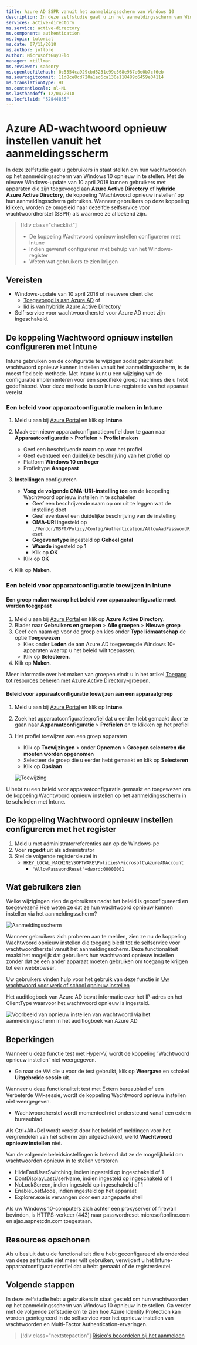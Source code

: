 ```yaml
---
title: Azure AD SSPR vanuit het aanmeldingsscherm van Windows 10
description: In deze zelfstudie gaat u in het aanmeldingsscherm van Windows 10 het opnieuw instellen van wachtwoorden inschakelen om zo het aantal telefonische hulpaanvragen naar de helpdesk te verminderen.
services: active-directory
ms.service: active-directory
ms.component: authentication
ms.topic: tutorial
ms.date: 07/11/2018
ms.author: joflore
author: MicrosoftGuyJFlo
manager: mtillman
ms.reviewer: sahenry
ms.openlocfilehash: 0c5554ca929cbd5231c99e568e987e6e0b7cf6eb
ms.sourcegitcommit: 11d8ce8cd720a1ec6ca130e118489c6459e04114
ms.translationtype: HT
ms.contentlocale: nl-NL
ms.lasthandoff: 12/04/2018
ms.locfileid: "52844835"
---
```

# <a name="tutorial-azure-ad-password-reset-from-the-login-screen"></a>Azure AD-wachtwoord opnieuw instellen vanuit het aanmeldingsscherm

In deze zelfstudie gaat u gebruikers in staat stellen om hun wachtwoorden op het aanmeldingsscherm van Windows 10 opnieuw in te stellen. Met de nieuwe Windows-update van 10 april 2018 kunnen gebruikers met apparaten die zijn toegevoegd aan **Azure Active Directory** of **hybride Azure Active Directory**, de koppeling 'Wachtwoord opnieuw instellen' op hun aanmeldingsscherm gebruiken. Wanneer gebruikers op deze koppeling klikken, worden ze omgeleid naar dezelfde selfservice voor wachtwoordherstel (SSPR) als waarmee ze al bekend zijn.

> [!div class="checklist"]
> * De koppeling Wachtwoord opnieuw instellen configureren met Intune
> * Indien gewenst configureren met behulp van het Windows-register
> * Weten wat gebruikers te zien krijgen

## <a name="prerequisites"></a>Vereisten

* Windows-update van 10 april 2018 of nieuwere client die:
   * [Toegevoegd is aan Azure AD](../device-management-azure-portal.md) of 
   * [lid is van hybride Azure Active Directory](../device-management-hybrid-azuread-joined-devices-setup.md)
* Self-service voor wachtwoordherstel voor Azure AD moet zijn ingeschakeld.

## <a name="configure-reset-password-link-using-intune"></a>De koppeling Wachtwoord opnieuw instellen configureren met Intune

Intune gebruiken om de configuratie te wijzigen zodat gebruikers het wachtwoord opnieuw kunnen instellen vanuit het aanmeldingsscherm, is de meest flexibele methode. Met Intune kunt u een wijziging van de configuratie implementeren voor een specifieke groep machines die u hebt gedefinieerd. Voor deze methode is een Intune-registratie van het apparaat vereist.

### <a name="create-a-device-configuration-policy-in-intune"></a>Een beleid voor apparaatconfiguratie maken in Intune

1. Meld u aan bij [Azure Portal](https://portal.azure.com) en klik op **Intune**.
2. Maak een nieuw apparaatconfiguratieprofiel door te gaan naar **Apparaatconfiguratie** > **Profielen** > **Profiel maken**
   * Geef een beschrijvende naam op voor het profiel
   * Geef eventueel een duidelijke beschrijving van het profiel op
   * Platform **Windows 10 en hoger**
   * Profieltype **Aangepast**

3. **Instellingen** configureren
   * **Voeg de volgende OMA-URI-instelling toe** om de koppeling Wachtwoord opnieuw instellen in te schakelen
      * Geef een beschrijvende naam op om uit te leggen wat de instelling doet
      * Geef eventueel een duidelijke beschrijving van de instelling
      * **OMA-URI** ingesteld op `./Vendor/MSFT/Policy/Config/Authentication/AllowAadPasswordReset`
      * **Gegevenstype** ingesteld op **Geheel getal**
      * **Waarde** ingesteld op **1**
      * Klik op **OK**
   * Klik op **OK**
4. Klik op **Maken**.

### <a name="assign-a-device-configuration-policy-in-intune"></a>Een beleid voor apparaatconfiguratie toewijzen in Intune

#### <a name="create-a-group-to-apply-device-configuration-policy-to"></a>Een groep maken waarop het beleid voor apparaatconfiguratie moet worden toegepast

1. Meld u aan bij [Azure Portal](https://portal.azure.com) en klik op **Azure Active Directory**.
2. Blader naar **Gebruikers en groepen** > **Alle groepen** > **Nieuwe groep**
3. Geef een naam op voor de groep en kies onder **Type lidmaatschap** de optie **Toegewezen**
   * Kies onder **Leden** de aan Azure AD toegevoegde Windows 10-apparaten waarop u het beleid wilt toepassen.
   * Klik op **Selecteren**.
4. Klik op **Maken**.

Meer informatie over het maken van groepen vindt u in het artikel [Toegang tot resources beheren met Azure Active Directory-groepen](../fundamentals/active-directory-manage-groups.md).

#### <a name="assign-device-configuration-policy-to-device-group"></a>Beleid voor apparaatconfiguratie toewijzen aan een apparaatgroep

1. Meld u aan bij [Azure Portal](https://portal.azure.com) en klik op **Intune**.
2. Zoek het apparaatconfiguratieprofiel dat u eerder hebt gemaakt door te gaan naar **Apparaatconfiguratie** > **Profielen** en te klikken op het profiel
3. Het profiel toewijzen aan een groep apparaten 
   * Klik op **Toewijzingen** > onder **Opnemen** > **Groepen selecteren die moeten worden opgenomen**
   * Selecteer de groep die u eerder hebt gemaakt en klik op **Selecteren**
   * Klik op **Opslaan**

   ![Toewijzing][Assignment]

U hebt nu een beleid voor apparaatconfiguratie gemaakt en toegewezen om de koppeling Wachtwoord opnieuw instellen op het aanmeldingsscherm in te schakelen met Intune.

## <a name="configure-reset-password-link-using-the-registry"></a>De koppeling Wachtwoord opnieuw instellen configureren met het register

1. Meld u met administratorreferenties aan op de Windows-pc
2. Voer **regedit** uit als administrator
3. Stel de volgende registersleutel in
   * `HKEY_LOCAL_MACHINE\SOFTWARE\Policies\Microsoft\AzureADAccount`
      * `"AllowPasswordReset"=dword:00000001`

## <a name="what-do-users-see"></a>Wat gebruikers zien

Welke wijzigingen zien de gebruikers nadat het beleid is geconfigureerd en toegewezen? Hoe weten ze dat ze hun wachtwoord opnieuw kunnen instellen via het aanmeldingsscherm?

![Aanmeldingsscherm][LoginScreen]

Wanneer gebruikers zich proberen aan te melden, zien ze nu de koppeling Wachtwoord opnieuw instellen die toegang biedt tot de selfservice voor wachtwoordherstel vanuit het aanmeldingsscherm. Deze functionaliteit maakt het mogelijk dat gebruikers hun wachtwoord opnieuw instellen zonder dat ze een ander apparaat moeten gebruiken om toegang te krijgen tot een webbrowser.

Uw gebruikers vinden hulp voor het gebruik van deze functie in [Uw wachtwoord voor werk of school opnieuw instellen](../user-help/active-directory-passwords-update-your-own-password.md#reset-password-at-sign-in)

Het auditlogboek van Azure AD bevat informatie over het IP-adres en het ClientType waarvoor het wachtwoord opnieuw is ingesteld.

![Voorbeeld van opnieuw instellen van wachtwoord via het aanmeldingsscherm in het auditlogboek van Azure AD](media/tutorial-sspr-windows/windows-sspr-azure-ad-audit-log.png)

## <a name="limitations"></a>Beperkingen

Wanneer u deze functie test met Hyper-V, wordt de koppeling 'Wachtwoord opnieuw instellen' niet weergegeven.

* Ga naar de VM die u voor de test gebruikt, klik op **Weergave** en schakel **Uitgebreide sessie** uit.

Wanneer u deze functionaliteit test met Extern bureaublad of een Verbeterde VM-sessie, wordt de koppeling Wachtwoord opnieuw instellen niet weergegeven.

* Wachtwoordherstel wordt momenteel niet ondersteund vanaf een extern bureaublad.

Als Ctrl+Alt+Del wordt vereist door het beleid of meldingen voor het vergrendelen van het scherm zijn uitgeschakeld, werkt **Wachtwoord opnieuw instellen** niet.

Van de volgende beleidsinstellingen is bekend dat ze de mogelijkheid om wachtwoorden opnieuw in te stellen verstoren

   * HideFastUserSwitching, indien ingesteld op ingeschakeld of 1
   * DontDisplayLastUserName, indien ingesteld op ingeschakeld of 1
   * NoLockScreen, indien ingesteld op ingeschakeld of 1
   * EnableLostMode, indien ingesteld op het apparaat
   * Explorer.exe is vervangen door een aangepaste shell

Als uw Windows 10-computers zich achter een proxyserver of firewall bevinden, is HTTPS-verkeer (443) naar passwordreset.microsoftonline.com en ajax.aspnetcdn.com toegestaan.

## <a name="clean-up-resources"></a>Resources opschonen

Als u besluit dat u de functionaliteit die u hebt geconfigureerd als onderdeel van deze zelfstudie niet meer wilt gebruiken, verwijdert u het Intune-apparaatconfiguratieprofiel dat u hebt gemaakt of de registersleutel.

## <a name="next-steps"></a>Volgende stappen

In deze zelfstudie hebt u gebruikers in staat gesteld om hun wachtwoorden op het aanmeldingsscherm van Windows 10 opnieuw in te stellen. Ga verder met de volgende zelfstudie om te zien hoe Azure Identity Protection kan worden geïntegreerd in de selfservice voor het opnieuw instellen van wachtwoorden en Multi-Factor Authentication-ervaringen.

> [!div class="nextstepaction"]
> [Risico's beoordelen bij het aanmelden](tutorial-risk-based-sspr-mfa.md)

[Assignment]: ./media/tutorial-sspr-windows/profile-assignment.png "Intune-beleid voor apparaatconfiguratie toewijzen aan een groep Windows 10-apparaten"
[LoginScreen]: ./media/tutorial-sspr-windows/logon-reset-password.png "De koppeling Wachtwoord opnieuw instellen op het aanmeldingsscherm van Windows 10"
